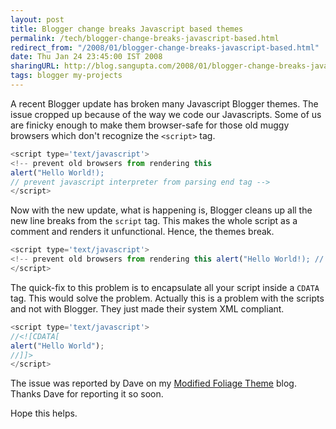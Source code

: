 ```yaml
---
layout: post
title: Blogger change breaks Javascript based themes
permalink: /tech/blogger-change-breaks-javascript-based.html
redirect_from: "/2008/01/blogger-change-breaks-javascript-based.html"
date: Thu Jan 24 23:45:00 IST 2008
sharingURL: http://blog.sangupta.com/2008/01/blogger-change-breaks-javascript-based.html
tags: blogger my-projects
---
```


A recent Blogger update has broken many Javascript Blogger themes. The issue cropped up 
because of the way we code our Javascripts. Some of us are finicky enough to make them 
browser-safe for those old muggy browsers which don't recognize the `<script>` tag.

<!-- break here -->

```javascript
<script type='text/javascript'>
<!-- prevent old browsers from rendering this
alert("Hello World!);
// prevent javascript interpreter from parsing end tag -->
</script>
```

Now with the new update, what is happening is, Blogger cleans up all the new line breaks 
from the `script` tag. This makes the whole script as a comment and renders it unfunctional. 
Hence, the themes break.

```javascript
<script type='text/javascript'>
<!-- prevent old browsers from rendering this alert("Hello World!); // prevent javascript interpreter from parsing end tag -->
</script>
```

The quick-fix to this problem is to encapsulate all your script inside a `CDATA` 
tag. This would solve the problem. Actually this is a problem with the scripts and 
not with Blogger. They just made their system XML compliant.

```javascript
<script type='text/javascript'>
//<![CDATA[
alert("Hello World");
//]]>
</script>
```

The issue was reported by Dave on my <a href="http://foliage-in-xml.blogspot.com/2007/12/modified-foliage-for-download.html">Modified Foliage Theme</a> blog. Thanks Dave for reporting it so soon.

Hope this helps.
